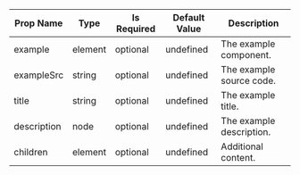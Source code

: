 <table><thead><tr><th>Prop Name</th><th>Type</th><th>Is Required</th><th>Default Value</th><th>Description</th></tr></thead><tbody><tr><td>example</td><td>element</td><td>optional</td><td>undefined</td><td>The example component.</td></tr><tr><td>exampleSrc</td><td>string</td><td>optional</td><td>undefined</td><td>The example source code.</td></tr><tr><td>title</td><td>string</td><td>optional</td><td>undefined</td><td>The example title.</td></tr><tr><td>description</td><td>node</td><td>optional</td><td>undefined</td><td>The example description.</td></tr><tr><td>children</td><td>element</td><td>optional</td><td>undefined</td><td>Additional content.</td></tr></tbody><table>
